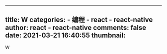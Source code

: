 
---
title: W
categories: 
    - 编程
    - react - react-native
author: react - react-native
comments: false
date: 2021-03-21 16:40:55
thumbnail: 
---

<div>   
W  
</div>
            